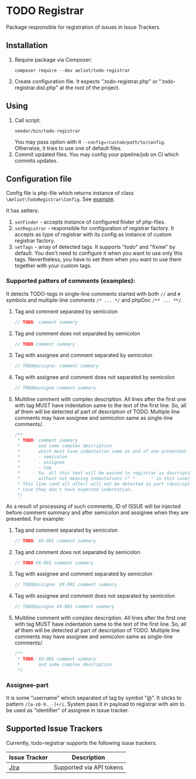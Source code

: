 # TODO Registrar

Package responsible for registration of issues in Issue Trackers.

## Installation

1. Require package via Composer:
   ```shell
   composer require --dev aeliot/todo-registrar
   ```
2. Create configuration file. It expects ".todo-registrar.php" or ".todo-registrar.dist.php" at the root of the project.

## Using

1. Call script:
   ```shell
   vendor/bin/todo-registrar
   ```
   You may pass option with it `--config=/custom/path/to/config`. Otherwise, it tries to use one of default files. 
2. Commit updated files. You may config your pipeline/job on CI which commits updates.

## Configuration file

Config file is php-file which returns instance of class `\Aeliot\TodoRegistrar\Config`. See [example](.todo-registrar.dist.php).

It has setters:
1. `setFinder` - accepts instance of configured finder of php-files.
2. `setRegistrar` - responsible for configuration of registrar factory. It accepts as type of registrar with its config
   as instance of custom registrar factory.
3. `setTags` - array of detected tags. It supports "todo" and "fixme" by default. 
   You don't need to configure it when you want to use only this tags. Nevertheless, you have to set them 
   when you want to use them together with your custom tags.

### Supported patters of comments (examples):

It detects TODO-tags in single-line comments started with both `//` and `#` symbols
and multiple-line comments `/* ... */` and phpDoc `/** ... **/`.

1. Tag and comment separated by semicolon
   ```php
   // TODO: comment summary
   ```
2. Tag and comment does not separated by semicolon
   ```php
   // TODO comment summary
   ```
3. Tag with assignee and comment separated by semicolon
   ```php
   // TODO@assigne: comment summary
   ```
4. Tag with assignee and comment does not separated by semicolon
   ```php
   // TODO@assigne comment summary
   ```
5. Multiline comment with complex description. All lines after the first one with tag MUST have indentation
   same to the text of the first line. So, all af them will be detected af part of description of TODO.
   Multiple line comments may have assignee and semicolon same as single-line comments/.
   ```php
   /**
    * TODO: comment summary
    *       and some complex description
    *       which must have indentation same as end of one presented:
    *       - semicolon
    *       - assignee
    *       - tag
    *       So, all this text will be passed to registrar as description
    *       without not meaning indentations (" *      " in this case).
    * This line (and all after) will not be detected as part (description) of "TODO"
    * case they don't have expected indentation.
    */
   ```

As a result of processing of such comments, ID of ISSUE will be injected before comment summary
and after semicolon and assignee when they are presented. For example:
1. Tag and comment separated by semicolon
   ```php
   // TODO: XX-001 comment summary
   ```
2. Tag and comment does not separated by semicolon
   ```php
   // TODO XX-001 comment summary
   ```
3. Tag with assignee and comment separated by semicolon
   ```php
   // TODO@assigne: XX-001 comment summary
   ```
4. Tag with assignee and comment does not separated by semicolon
   ```php
   // TODO@assigne XX-001 comment summary
   ```
5. Multiline comment with complex description. All lines after the first one with tag MUST have indentation
   same to the text of the first line. So, all af them will be detected af part of description of TODO.
   Multiple line comments may have assignee and semicolon same as single-line comments/.
   ```php
   /**
    * TODO: XX-001 comment summary
    *       and some complex description
    */
   ```

### Assignee-part

It is some "username" which separated of tag by symbol "@". It sticks to pattern `/[a-z0-9._-]+/i`.
System pass it in payload to registrar with aim to be used as "identifier" of assignee in issue tracker.

## Supported Issue Trackers

Currently, todo-registrar supports the following issue trackers:

| Issue Tracker                                   | Description              |
|-------------------------------------------------|--------------------------|
| [Jira](https://www.atlassian.com/software/jira) | Supported via API tokens |
